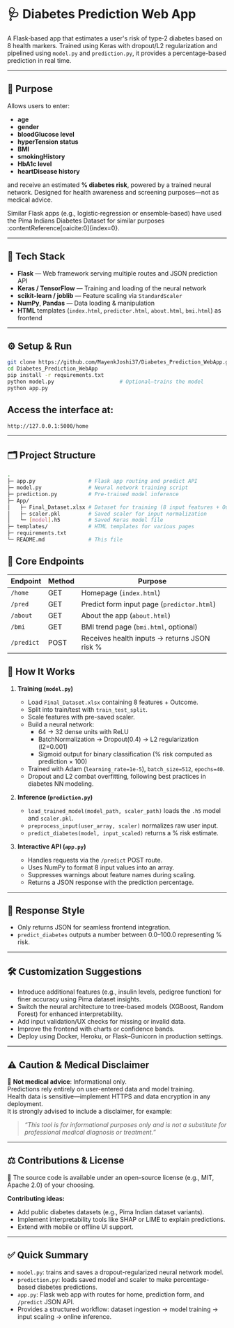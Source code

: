 # 🩺 Diabetes Prediction Web App

A Flask‑based app that estimates a user's risk of type‑2 diabetes based on 8 health markers. Trained using Keras with dropout/L2 regularization and pipelined using `model.py` and `prediction.py`, it provides a percentage-based prediction in real time.

---

## 🎯 Purpose

Allows users to enter:
- **age**
- **gender**
- **bloodGlucose level**
- **hyperTension status**
- **BMI**
- **smokingHistory**
- **HbA1c level**
- **heartDisease history**

and receive an estimated **% diabetes risk**, powered by a trained neural network. Designed for health awareness and screening purposes—not as medical advice.

Similar Flask apps (e.g., logistic‑regression or ensemble‑based) have used the Pima Indians Diabetes Dataset for similar purposes :contentReference[oaicite:0]{index=0}.

---

## 🧰 Tech Stack

- **Flask** — Web framework serving multiple routes and JSON prediction API  
- **Keras / TensorFlow** — Training and loading of the neural network  
- **scikit-learn / joblib** — Feature scaling via `StandardScaler`  
- **NumPy**, **Pandas** — Data loading & manipulation  
- **HTML** templates (`index.html`, `predictor.html`, `about.html`, `bmi.html`) as frontend

---

## ⚙️ Setup & Run

```bash
git clone https://github.com/MayenkJoshi37/Diabetes_Prediction_WebApp.git
cd Diabetes_Prediction_WebApp
pip install -r requirements.txt
python model.py                     # Optional—trains the model
python app.py
```

## Access the interface at:

```bash
http://127.0.0.1:5000/home
```


---

## 🗂️ Project Structure
```bash
.
├─ app.py                 # Flask app routing and predict API
├─ model.py               # Neural network training script
├─ prediction.py          # Pre-trained model inference
├─ App/
│   ├─ Final_Dataset.xlsx # Dataset for training (8 input features + Outcome)
│   ├─ scaler.pkl         # Saved scaler for input normalization
│   └─ [model].h5         # Saved Keras model file
├─ templates/             # HTML templates for various pages
├─ requirements.txt
└─ README.md              # This file
```



## 🚀 Core Endpoints

| Endpoint   | Method | Purpose                                          |
|------------|--------|--------------------------------------------------|
| `/home`    | GET    | Homepage (`index.html`)                          |
| `/pred`    | GET    | Predict form input page (`predictor.html`)       |
| `/about`   | GET    | About the app (`about.html`)                     |
| `/bmi`     | GET    | BMI trend page (`bmi.html`, optional)            |
| `/predict` | POST   | Receives health inputs → returns JSON risk %     |


## 🧠 How It Works

1. **Training (`model.py`)**  
   - Load `Final_Dataset.xlsx` containing 8 features + Outcome.  
   - Split into train/test with `train_test_split`.  
   - Scale features with pre-saved scaler.  
   - Build a neural network:  
     - 64 → 32 dense units with ReLU  
     - BatchNormalization → Dropout(0.4) → L2 regularization (l2=0.001)  
     - Sigmoid output for binary classification (% risk computed as prediction × 100)  
   - Trained with Adam (`learning_rate=1e-5`), `batch_size=512`, `epochs=40`.  
   - Dropout and L2 combat overfitting, following best practices in diabetes NN modeling.

2. **Inference (`prediction.py`)**  
   - `load_trained_model(model_path, scaler_path)` loads the `.h5` model and `scaler.pkl`.  
   - `preprocess_input(user_array, scaler)` normalizes raw user input.  
   - `predict_diabetes(model, input_scaled)` returns a % risk estimate.

3. **Interactive API (`app.py`)**  
   - Handles requests via the `/predict` POST route.  
   - Uses NumPy to format 8 input values into an array.  
   - Suppresses warnings about feature names during scaling.  
   - Returns a JSON response with the prediction percentage.

---

## 💬 Response Style

- Only returns JSON for seamless frontend integration.  
- `predict_diabetes` outputs a number between 0.0–100.0 representing % risk.

---

## 🛠️ Customization Suggestions

- Introduce additional features (e.g., insulin levels, pedigree function) for finer accuracy using Pima dataset insights.  
- Switch the neural architecture to tree-based models (XGBoost, Random Forest) for enhanced interpretability.  
- Add input validation/UX checks for missing or invalid data.  
- Improve the frontend with charts or confidence bands.  
- Deploy using Docker, Heroku, or Flask–Gunicorn in production settings.

---

## ⚠️ Caution & Medical Disclaimer

🚫 **Not medical advice**: Informational only.  
Predictions rely entirely on user-entered data and model training.  
Health data is sensitive—implement HTTPS and data encryption in any deployment.  
It is strongly advised to include a disclaimer, for example:

> _“This tool is for informational purposes only and is not a substitute for professional medical diagnosis or treatment.”_

---

## ⚖️ Contributions & License

📝 The source code is available under an open-source license (e.g., MIT, Apache 2.0) of your choosing.

**Contributing ideas:**
- Add public diabetes datasets (e.g., Pima Indian dataset variants).  
- Implement interpretability tools like SHAP or LIME to explain predictions.  
- Extend with mobile or offline UI support.

---

## ✅ Quick Summary

- `model.py`: trains and saves a dropout-regularized neural network model.  
- `prediction.py`: loads saved model and scaler to make percentage-based diabetes predictions.  
- `app.py`: Flask web app with routes for home, prediction form, and `/predict` JSON API.  
- Provides a structured workflow: dataset ingestion → model training → input scaling → online inference.  

